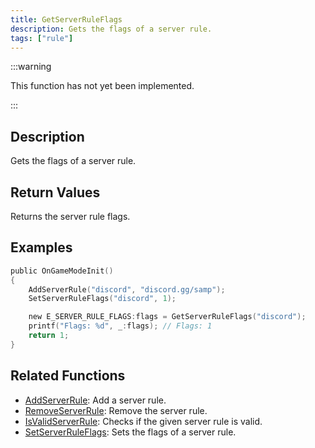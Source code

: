 ```yaml
---
title: GetServerRuleFlags
description: Gets the flags of a server rule.
tags: ["rule"]
---
```


<VersionWarn version='omp v1.1.0.2612' />

:::warning

This function has not yet been implemented.

:::

## Description

Gets the flags of a server rule.

## Return Values

Returns the server rule flags.

## Examples

```c
public OnGameModeInit()
{
    AddServerRule("discord", "discord.gg/samp");
    SetServerRuleFlags("discord", 1);

    new E_SERVER_RULE_FLAGS:flags = GetServerRuleFlags("discord");
    printf("Flags: %d", _:flags); // Flags: 1
    return 1;
}
```

## Related Functions

- [AddServerRule](AddServerRule): Add a server rule.
- [RemoveServerRule](RemoveServerRule): Remove the server rule.
- [IsValidServerRule](IsValidServerRule): Checks if the given server rule is valid.
- [SetServerRuleFlags](SetServerRuleFlags): Sets the flags of a server rule.
